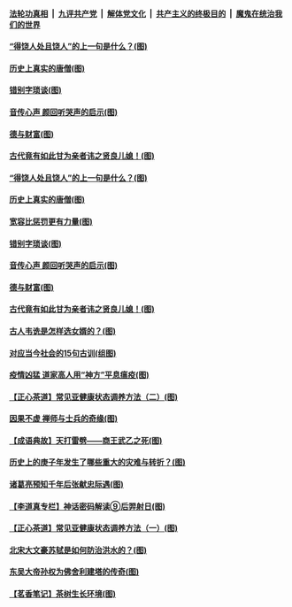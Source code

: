 

####  [法轮功真相](../../../../basic/blob/master/README.md?t=07030131) &nbsp;|&nbsp; [九评共产党](../../../../9ping.md/blob/master/README.md?t=07030131) &nbsp;|&nbsp; [解体党文化](../../../../jtdwh.md/blob/master/README.md?t=07030131)  &nbsp;|&nbsp; [共产主义的终极目的](../../../../gczydzjmd.md/blob/master/README.md?t=07030131) &nbsp;|&nbsp; [魔鬼在统治我们的世界](../../../../mgztzwmdsj.md/blob/master/README.md?t=07030131) 

#### [“得饶人处且饶人”的上一句是什么？(图)](../pages/p7/938333.md?t=07030131) 

#### [历史上真实的唐僧(图)](../pages/p7/938101.md?t=07030131) 

#### [错别字琐谈(图)](../pages/p7/938316.md?t=07030131) 

#### [音传心声 颜回听哭声的启示(图)](../pages/p7/938099.md?t=07030131) 

#### [德与财富(图)](../pages/p7/938218.md?t=07030131) 

#### [古代竟有如此甘为亲者讳之贤良儿媳！(图)](../pages/p7/938117.md?t=07030131) 

#### [“得饶人处且饶人”的上一句是什么？(图)](../pages/p7/938333.md?t=07030131) 

#### [历史上真实的唐僧(图)](../pages/p7/938101.md?t=07030131) 

#### [宽容比惩罚更有力量(图)](../pages/p7/938280.md?t=07030131) 

#### [错别字琐谈(图)](../pages/p7/938316.md?t=07030131) 

#### [音传心声 颜回听哭声的启示(图)](../pages/p7/938099.md?t=07030131) 

#### [德与财富(图)](../pages/p7/938218.md?t=07030131) 

#### [古代竟有如此甘为亲者讳之贤良儿媳！(图)](../pages/p7/938117.md?t=07030131) 

#### [古人韦诜是怎样选女婿的？(图)](../pages/p7/938100.md?t=07030131) 

#### [对应当今社会的15句古训(组图)](../pages/p7/938097.md?t=07030131) 

#### [疫情凶猛 道家高人用“神方”平息瘟疫(图)](../pages/p7/938004.md?t=07030131) 

#### [【正心茶道】常见亚健康状态调养方法（二）(图)](../pages/p7/937559.md?t=07030131) 

#### [因果不虚 禅师与士兵的奇缘(图)](../pages/p7/938092.md?t=07030131) 

#### [【成语典故】天打雷劈——商王武乙之死(图)](../pages/p7/937782.md?t=07030131) 

#### [历史上的庚子年发生了哪些重大的灾难与转折？(图)](../pages/p7/937991.md?t=07030131) 

#### [诸葛亮预知千年后张献忠际遇(图)](../pages/p7/937564.md?t=07030131) 

#### [【李道真专栏】神话密码解读⑨后羿射日(图)](../pages/p7/937560.md?t=07030131) 

#### [【正心茶道】常见亚健康状态调养方法（一）(图)](../pages/p7/937556.md?t=07030131) 

#### [北宋大文豪苏轼是如何防治洪水的？(图)](../pages/p7/937874.md?t=07030131) 

#### [东吴大帝孙权为佛舍利建塔的传奇(图)](../pages/p7/937764.md?t=07030131) 

#### [【茗香笔记】茶树生长环境(图)](../pages/p7/937562.md?t=07030131) 

